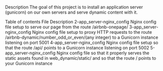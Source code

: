 Description
The goal of this project is to install an application server (gunicorn) on our own servers and serve dynamic content with it.

Table of contents
File	Description
2-app_server-nginx_config	Nginx config file setup to serve our page from the route /airbnb-onepage/
3-app_server-nginx_config	Nginx config file setup to proxy HTTP requests to the route /airbnb-dynamic/number_odd_or_even/(any integer) to a Gunicorn instance listening on port 5001
4-app_server-nginx_config	Nginx config file setup so that the route /api/ points to a Gunicorn instance listening on port 5002
5-app_server-nginx_config	Nginx config file so that it properly serves the static assets found in web_dynamic/static/ and so that the route / points to your Gunicorn instance
